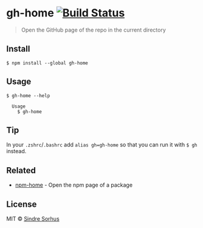 # gh-home [![Build Status](https://travis-ci.org/sindresorhus/gh-home.svg?branch=master)](https://travis-ci.org/sindresorhus/gh-home)

> Open the GitHub page of the repo in the current directory


## Install

```
$ npm install --global gh-home
```


## Usage

```
$ gh-home --help

  Usage
    $ gh-home
```


## Tip

In your `.zshrc`/`.bashrc` add `alias gh=gh-home` so that you can run it with `$ gh` instead.


## Related

- [npm-home](https://github.com/sindresorhus/npm-home) - Open the npm page of a package


## License

MIT © [Sindre Sorhus](http://sindresorhus.com)
